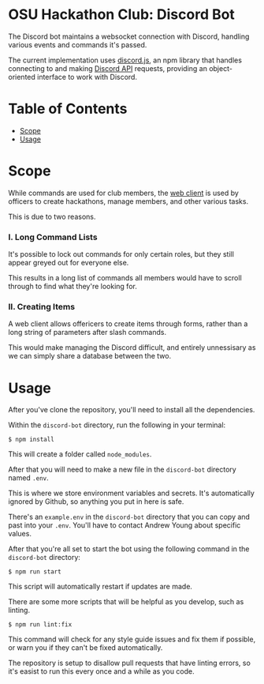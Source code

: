 # OSU Hackathon Club: Discord Bot

The Discord bot maintains a websocket connection with Discord, handling various events and commands it's passed.

The current implementation uses [discord.js](https://discord.js.org/#/docs/discord.js/stable/general/welcome), an npm library that handles connecting to and making [Discord API](https://discord.com/developers/docs/intro) requests, providing an object-oriented interface to work with Discord.

# Table of Contents

- [Scope](#scope)
- [Usage](#usage)

# Scope

While commands are used for club members, the [web client]() is used by officers to create hackathons, manage members, and other various tasks.

This is due to two reasons.

### I. Long Command Lists

It's possible to lock out commands for only certain roles, but they still appear greyed out for everyone else.

This results in a long list of commands all members would have to scroll through to find what they're looking for.

### II. Creating Items

A web client allows offericers to create items through forms, rather than a long string of parameters after slash commands.

This would make managing the Discord difficult, and entirely unnessisary as we can simply share a database between the two.

# Usage

After you've clone the repository, you'll need to install all the dependencies.

Within the `discord-bot` directory, run the following in your terminal:

```
$ npm install
```

This will create a folder called `node_modules`.

After that you will need to make a new file in the `discord-bot` directory named `.env`.

This is where we store environment variables and secrets. It's automatically ignored by Github, so anything you put in here is safe.

There's an `example.env` in the `discord-bot` directory that you can copy and past into your `.env`. You'll have to contact Andrew Young about specific values.

After that you're all set to start the bot using the following command in the `discord-bot` directory:

```
$ npm run start
```

This script will automatically restart if updates are made.

There are some more scripts that will be helpful as you develop, such as linting.

```
$ npm run lint:fix
```

This command will check for any style guide issues and fix them if possible, or warn you if they can't be fixed automatically.

The repository is setup to disallow pull requests that have linting errors, so it's easist to run this every once and a while as you code.
